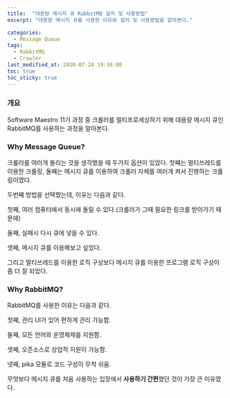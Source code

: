 ```yaml
---
title:  "대용량 메시지 큐 RabbitMQ 설치 및 사용방법"
excerpt: "대용량 메시지 큐를 사용한 이유와 설치 및 사용방법을 알아본다."

categories:
  - Message Queue
tags:
  - RabbitMQ
  - Crawler
last_modified_at: 2020-07-24 19:36:00
toc: true
toc_sticky: true
---
```


### 개요

Software Maestro 11기 과정 중 크롤러를 멀티프로세싱하기 위해 대용량 메시지 큐인 RabbitMQ를 사용하는 과정을 알아본다.

### Why Message Queue?

크롤러를 여러개 돌리는 것을 생각했을 때 두가지 옵션이 있었다. 첫째는 멀티쓰레드를 이용한 크롤링, 둘째는 메시지 큐를 이용하여 크롤러 자체를 여러개 켜서 진행하는 크롤링이였다.

두번째 방법을 선택했는데, 이유는 다음과 같다.

첫째, 여러 컴퓨터에서 동시에 돌릴 수 있다.(크롤러가 그때 필요한 링크를 받아가기 때문에)

둘째, 실패시 다시 큐에 넣을 수 있다.

셋째, 메시지 큐를 이용해보고 싶었다.

그리고 멀티쓰레드를 이용한 로직 구상보다 메시지 큐를 이용한 프로그램 로직 구상이 좀 더 잘 되었다.

### Why RabbitMQ?

RabbitMQ를 사용한 이유는 다음과 같다.

첫째, 관리 UI가 있어 편하게 관리 가능함.

둘째, 모든 언어와 운영체제를 지원함.

셋째, 오픈소스로 상업적 지원이 가능함.

넷째, pika 모듈로 코드 구성이 무척 쉬움.

무엇보다 메시지 큐를 처음 사용하는 입장에서 **사용하기 간편**했던 것이 가장 큰 이유였다.



